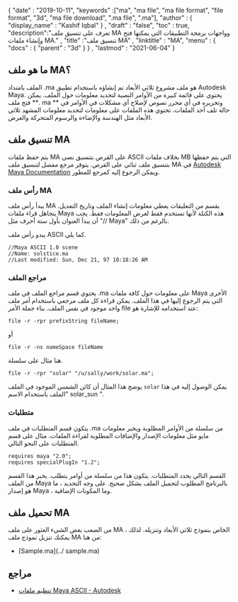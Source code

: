 {
  "date" : "2019-10-11",
  "keywords" :["ma", "ma file", "ma file format", "file format", "3d", "ma file download", ".ma file", ".ma"],
  "author" : {
    "display_name" : "Kashif Iqbal"
} ,
  "draft" : "false",
  "toc" : true,
  "description":"تعرف على تنسيق ملف MA وواجهات برمجة التطبيقات التي يمكنها فتح وإنشاء ملفات MA." ,
  "title" :"تنسيق ملف MA" ,
  "linktitle" : "MA",
  "menu" : {
    "docs" : {
      "parent" : "3d"
}
} ,
  "lastmod" : "2021-06-04"
}

## ما هو ملف MA؟

الملف بامتداد .ma هو ملف مشروع ثلاثي الأبعاد تم إنشاؤه باستخدام تطبيق Autodesk Maya. يحتوي على قائمة كبيرة من الأوامر النصية لتحديد معلومات حول الملف. يمكن فتح ملف **. ma ** وتحريره في أي محرر نصوص لإصلاح أي مشكلات في الأوامر في حالة تلف أحد الملفات. تحتوي هذه الملفات على معلومات لتحديد معلومات المشهد ثلاثي الأبعاد مثل الهندسة والإضاءة والرسوم المتحركة والعرض.

## تنسيق ملف MA

يتم حفظ ملفات MA على القرص بتنسيق نصي ASCII بخلاف ملفات MB التي يتم حفظها بتنسيق ملف ثنائي على القرص. يتوفر مرجع مفصل لتنسيق ملف MA في [Autodesk Maya Documentation](https://download.autodesk.com/us/maya/2010help/index.html؟url=Glossary_M_ma_file_format.htm،topicNumber=d0e192001) ويمكن الرجوع إليه كمرجع للمطور.

### رأس ملف MA

يبدأ رأس ملف MA بقسم من التعليقات يعطي معلومات إنشاء الملف وتاريخ التعديل. يتجاهل قراء ملفات Maya هذه الكتلة لأنها تستخدم فقط لغرض المعلومات فقط. يجب أن يبدأ العنوان بأول ستة أحرف مثل "// Maya" بالرغم من ذلك.

يبدو رأس ملف ASCII كما يلي.

```
//Maya ASCII 1.0 scene
//Name: solstice.ma
//Last modified: Sun, Dec 21, 97 10:18:26 AM
```
### مراجع الملف

يحتوي قسم مراجع الملف في ملف .ma على معلومات حول كافة ملفات Maya الأخرى التي يتم الرجوع إليها في هذا الملف. يمكن قراءة كل ملف مرجعي باستخدام أمر ملف واحد موجود في نفس الملف. بناء جملة الأمر file عند استخدامه للإشارة هو:

```
file -r -rpr prefixString fileName;
```
أو

```
file -r -ns nameSpace fileName
```
هنا مثال على سلسلة.

```
file -r -rpr "solar" "/u/sally/work/solar.ma";
```
يوضح هذا المثال أن كائن الشمس الموجود في الملف `solar` يمكن الوصول إليه في هذا الملف باستخدام الاسم" solar_sun ".

### متطلبات

يتكون قسم المتطلبات في ملف .ma من سلسلة من الأوامر المطلوبة ويخبر معلومات مايو مثل معلومات الإصدار والإضافات المطلوبة لقراءة الملفات. مثال على قسم المتطلبات على النحو التالي.

```
requires maya "2.0";
requires specialPlugIn "1.2";
```


القسم التالي يحدد المتطلبات. يتكون هذا من سلسلة من أوامر يتطلب. يخبر هذا القسم من الملف Maya بالبرنامج المطلوب لتحميل الملف بشكل صحيح. على وجه التحديد ، ما هو إصدار Maya ، وما المكونات الإضافية.

## تحميل ملف MA
من الصعب بعض الشيء العثور على ملف MA الخاص بنموذج ثلاثي الأبعاد وتنزيله. لذلك ، يمكنك تنزيل نموذج ملف MA من هنا:

- [Sample.ma](../ sample.ma)


## مراجع

* [تنظيم ملفات Maya ASCII - Autodesk](https://download.autodesk.com/us/maya/2010help/index.html؟url=Glossary_M_ma_file_format.htm،topicNumber=d0e192001)


